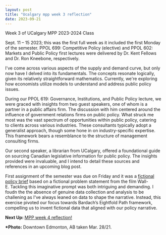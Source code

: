 ```yaml
---
layout: post
title: "Ucalgary mpp week 3 reflection"
date: 2023-09-21
---
```


<!-- wp:paragraph -->
<p>Week 3 of UCalgary MPP 2023-2024 Class</p>
<!-- /wp:paragraph -->

<!-- wp:paragraph -->
<p>Sept. 11 – 15 2023; this was the first full week as it included the first Monday of the semester. PPOL 699: Competitive Policy (elective) and PPOL 602: Markets and Public Policy first lectures were delivered by Dr. Kent Fellows and Dr. Ron Kneebone, respectively.</p>
<!-- /wp:paragraph -->

<!-- wp:paragraph -->
<p>I've come across various aspects of the supply and demand curve, but only now have I delved into its fundamentals. The concepts resonate logically, given its relatively straightforward mathematics. Currently, we're exploring how economists utilize models to understand and address public policy issues.</p>
<!-- /wp:paragraph -->

<!-- wp:paragraph -->
<p>During our PPOL 619: Governance, Institutions, and Public Policy lecture, we were graced with insights from two guest speakers, one of whom is a partner in a public affairs firm. The discussion with him centered around the influence of government relations firms on public policy. What struck me most was the vast spectrum of opportunities within public policy, catering to clients across various industries. These consultants typically adopt a generalist approach, though some hone in on industry-specific expertise. This framework bears  a resemblance to the structure of management consulting firms.</p>
<!-- /wp:paragraph -->

<!-- wp:paragraph -->
<p>Our second speaker, a librarian from UCalgary, offered a foundational guide on sourcing Canadian legislative information for public policy. The insights provided were invaluable, and I intend to detail these sources and references in an upcoming blog post.</p>
<!-- /wp:paragraph -->

<!-- wp:paragraph -->
<p>First assignment of the semester was due on Friday and it was a <a href="https://ahmedelmeligy.com/2023/09/19/fictional-wall-e-policy-brief/">fictional policy brief</a> based on a fictional problem statement from the film Wall-E.&nbsp;Tackling this imaginative prompt was both intriguing and demanding. I foudn the the absence of genuine data collection and analysis to be challening as I've always leaned on data to shape the narrative. Instead, this exercise pivoted our focus towards Bardach’s Eightfold Path framework, compelling us to invent fictional data that aligned with our policy narrative.</p>
<!-- /wp:paragraph -->

<!-- wp:paragraph -->
<p><strong>Next Up: </strong><a href="https://ahmedelmeligy.com/2023/10/01/ucalgary-mpp-week-4-reflection/" target="_blank" rel="noreferrer noopener">MPP week 4 reflection!</a></p>
<!-- /wp:paragraph -->

<!-- wp:paragraph -->
<p><strong>*Photo:</strong>&nbsp;Downtown Edmonton, AB taken Mar. 28/21.</p>
<!-- /wp:paragraph -->